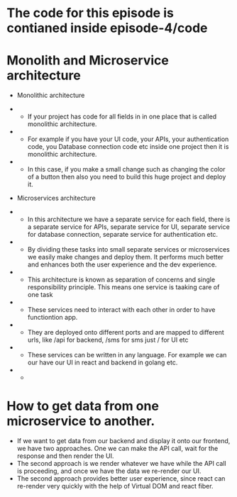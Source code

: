 # The code for this episode is contianed inside episode-4/code

# Monolith and Microservice architecture

- Monolithic architecture
- - If your project has code for all fields in in one place that is called monolithic architecture.
- - For example if you have your UI code, your APIs, your authentication code, you Database connection code etc inside one project then it is monolithic architecture.
- - In this case, if you make a small change such as changing the color of a button then also you need to build this huge project and deploy it.

- Microservices architecture
- - In this architecture we have a separate service for each field, there is a separate service for APIs, separate service for UI, separate service for database connection, separate service for authentication etc.
- - By dividing these tasks into small separate services or microservices we easily make changes and deploy them. It performs much better and enhances both the user experience and the dev experience.
- - This architecture is known as separation of concerns and single responsibility principle. This means one service is taaking care of one task
- - These services need to interact with each other in order to have functiontion app.
- - They are deployed onto different ports and are mapped to different urls, like /api for backend, /sms for sms just / for UI etc
- - These services can be written in any language. For example we can our have our UI in react and backend in golang etc.
- -

# How to get data from one microservice to another.

- If we want to get data from our backend and display it onto our frontend, we have two approaches. One we can make the API call, wait for the response and then render the UI.
- The second approach is we render whatever we have while the API call is proceeding, and once we have the data we re-render our UI.
- The second approach provides better user experience, since react can re-render very quickly with the help of Virtual DOM and react fiber.
